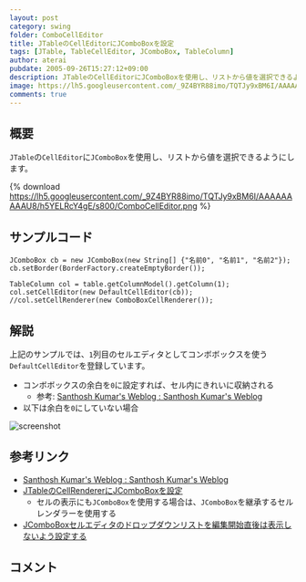 ```yaml
---
layout: post
category: swing
folder: ComboCellEditor
title: JTableのCellEditorにJComboBoxを設定
tags: [JTable, TableCellEditor, JComboBox, TableColumn]
author: aterai
pubdate: 2005-09-26T15:27:12+09:00
description: JTableのCellEditorにJComboBoxを使用し、リストから値を選択できるようにします。
image: https://lh5.googleusercontent.com/_9Z4BYR88imo/TQTJy9xBM6I/AAAAAAAAAU8/h5YELRcY4gE/s800/ComboCellEditor.png
comments: true
---
```

## 概要
`JTable`の`CellEditor`に`JComboBox`を使用し、リストから値を選択できるようにします。

{% download https://lh5.googleusercontent.com/_9Z4BYR88imo/TQTJy9xBM6I/AAAAAAAAAU8/h5YELRcY4gE/s800/ComboCellEditor.png %}

## サンプルコード
<pre class="prettyprint"><code>JComboBox cb = new JComboBox(new String[] {"名前0", "名前1", "名前2"});
cb.setBorder(BorderFactory.createEmptyBorder());

TableColumn col = table.getColumnModel().getColumn(1);
col.setCellEditor(new DefaultCellEditor(cb));
//col.setCellRenderer(new ComboBoxCellRenderer());
</code></pre>

## 解説
上記のサンプルでは、`1`列目のセルエディタとしてコンボボックスを使う`DefaultCellEditor`を登録しています。

- コンボボックスの余白を`0`に設定すれば、セル内にきれいに収納される
    - 参考: [Santhosh Kumar's Weblog : Santhosh Kumar's Weblog](http://www.jroller.com/page/santhosh?entry=tweaking_jtable_editing)
- 以下は余白を`0`にしていない場合

<!-- dummy comment line for breaking list -->
![screenshot](https://lh3.googleusercontent.com/_9Z4BYR88imo/TQTJ1Ykl--I/AAAAAAAAAVA/ZRLgScHCF3s/s800/ComboCellEditor1.png)

## 参考リンク
- [Santhosh Kumar's Weblog : Santhosh Kumar's Weblog](http://www.jroller.com/page/santhosh?entry=tweaking_jtable_editing)
- [JTableのCellRendererにJComboBoxを設定](https://ateraimemo.com/Swing/ComboCellRenderer.html)
    - セルの表示にも`JComboBox`を使用する場合は、`JComboBox`を継承するセルレンダラーを使用する
- [JComboBoxセルエディタのドロップダウンリストを編集開始直後は表示しないよう設定する](https://ateraimemo.com/Swing/CellEditorTogglePopup.html)

<!-- dummy comment line for breaking list -->

## コメント
